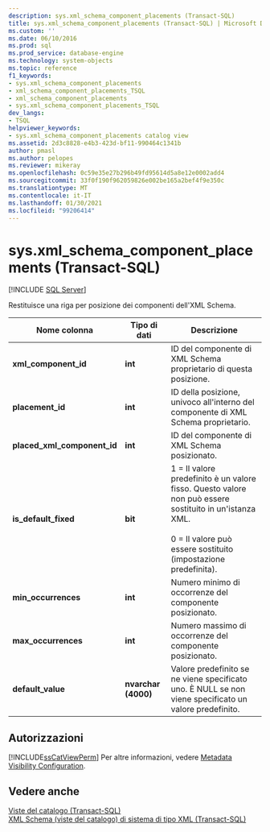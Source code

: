 ```yaml
---
description: sys.xml_schema_component_placements (Transact-SQL)
title: sys.xml_schema_component_placements (Transact-SQL) | Microsoft Docs
ms.custom: ''
ms.date: 06/10/2016
ms.prod: sql
ms.prod_service: database-engine
ms.technology: system-objects
ms.topic: reference
f1_keywords:
- sys.xml_schema_component_placements
- xml_schema_component_placements_TSQL
- xml_schema_component_placements
- sys.xml_schema_component_placements_TSQL
dev_langs:
- TSQL
helpviewer_keywords:
- sys.xml_schema_component_placements catalog view
ms.assetid: 2d3c8828-e4b3-423d-bf11-990464c1341b
author: pmasl
ms.author: pelopes
ms.reviewer: mikeray
ms.openlocfilehash: 0c59e35e27b296b49fd95614d5a8e12e0002add4
ms.sourcegitcommit: 33f0f190f962059826e002be165a2bef4f9e350c
ms.translationtype: MT
ms.contentlocale: it-IT
ms.lasthandoff: 01/30/2021
ms.locfileid: "99206414"
---
```

# <a name="sysxml_schema_component_placements-transact-sql"></a>sys.xml_schema_component_placements (Transact-SQL)
[!INCLUDE [SQL Server](../../includes/applies-to-version/sqlserver.md)]

  Restituisce una riga per posizione dei componenti dell'XML Schema.  
   
|Nome colonna|Tipo di dati|Descrizione|  
|-----------------|---------------|-----------------|  
|**xml_component_id**|**int**|ID del componente di XML Schema proprietario di questa posizione.|  
|**placement_id**|**int**|ID della posizione, univoco all'interno del componente di XML Schema proprietario.|  
|**placed_xml_component_id**|**int**|ID del componente di XML Schema posizionato.|  
|**is_default_fixed**|**bit**|1 = Il valore predefinito è un valore fisso. Questo valore non può essere sostituito in un'istanza XML.<br /><br /> 0 = Il valore può essere sostituito (impostazione predefinita).|  
|**min_occurrences**|**int**|Numero minimo di occorrenze del componente posizionato.|  
|**max_occurrences**|**int**|Numero massimo di occorrenze del componente posizionato.|  
|**default_value**|**nvarchar (4000)**|Valore predefinito se ne viene specificato uno. È NULL se non viene specificato un valore predefinito.|  
  
## <a name="permissions"></a>Autorizzazioni  
 [!INCLUDE[ssCatViewPerm](../../includes/sscatviewperm-md.md)] Per altre informazioni, vedere [Metadata Visibility Configuration](../../relational-databases/security/metadata-visibility-configuration.md).  
  
## <a name="see-also"></a>Vedere anche  
 [Viste del catalogo &#40;Transact-SQL&#41;](../../relational-databases/system-catalog-views/catalog-views-transact-sql.md)   
 [XML Schema &#40;viste del catalogo&#41; di sistema di tipo XML &#40;Transact-SQL&#41;](../../relational-databases/system-catalog-views/xml-schemas-xml-type-system-catalog-views-transact-sql.md)  
  
  
